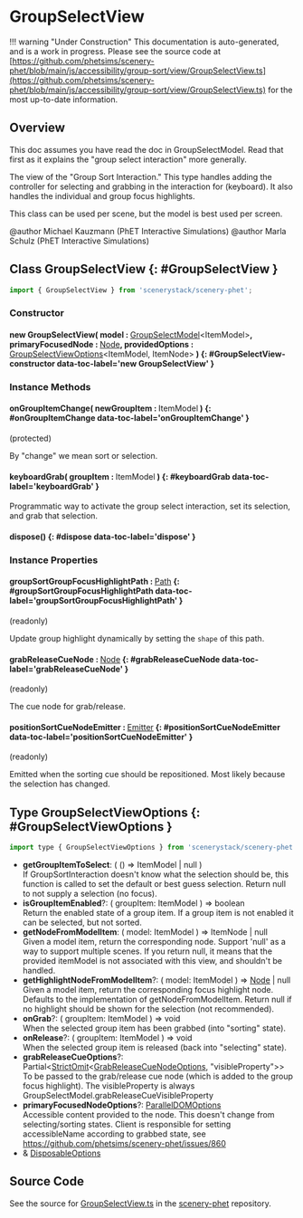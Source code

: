 # GroupSelectView

!!! warning "Under Construction"
    This documentation is auto-generated, and is a work in progress. Please see the source code at
    [https://github.com/phetsims/scenery-phet/blob/main/js/accessibility/group-sort/view/GroupSelectView.ts](https://github.com/phetsims/scenery-phet/blob/main/js/accessibility/group-sort/view/GroupSelectView.ts) for the most up-to-date information.

## Overview

This doc assumes you have read the doc in GroupSelectModel. Read that first as it explains the "group select
interaction" more generally.

The view of the "Group Sort Interaction." This type handles adding the controller for selecting and grabbing
in the interaction for (keyboard). It also handles the individual and group focus highlights.

This class can be used per scene, but the model is best used per screen.

@author Michael Kauzmann (PhET Interactive Simulations)
@author Marla Schulz (PhET Interactive Simulations)

## Class GroupSelectView {: #GroupSelectView }


```js
import { GroupSelectView } from 'scenerystack/scenery-phet';
```
### Constructor

#### new GroupSelectView( model : <span style="font-weight: 400;">[GroupSelectModel](../scenery-phet/GroupSelectModel.md)&lt;ItemModel&gt;</span>, primaryFocusedNode : <span style="font-weight: 400;">[Node](../scenery/Node.md)</span>, providedOptions : <span style="font-weight: 400;">[GroupSelectViewOptions](../scenery-phet/GroupSelectView.md#GroupSelectViewOptions)&lt;ItemModel, ItemNode&gt;</span> ) {: #GroupSelectView-constructor data-toc-label='new GroupSelectView' }

### Instance Methods

#### onGroupItemChange( newGroupItem : <span style="font-weight: 400;">ItemModel</span> ) {: #onGroupItemChange data-toc-label='onGroupItemChange' }

(protected)

By "change" we mean sort or selection.

#### keyboardGrab( groupItem : <span style="font-weight: 400;">ItemModel</span> ) {: #keyboardGrab data-toc-label='keyboardGrab' }

Programmatic way to activate the group select interaction, set its selection, and grab that selection.

#### dispose() {: #dispose data-toc-label='dispose' }

### Instance Properties

#### groupSortGroupFocusHighlightPath : <span style="font-weight: 400;">[Path](../scenery/Path.md)</span> {: #groupSortGroupFocusHighlightPath data-toc-label='groupSortGroupFocusHighlightPath' }

(readonly)

Update group highlight dynamically by setting the `shape` of this path.

#### grabReleaseCueNode : <span style="font-weight: 400;">[Node](../scenery/Node.md)</span> {: #grabReleaseCueNode data-toc-label='grabReleaseCueNode' }

(readonly)

The cue node for grab/release.

#### positionSortCueNodeEmitter : <span style="font-weight: 400;">[Emitter](../axon/Emitter.md)</span> {: #positionSortCueNodeEmitter data-toc-label='positionSortCueNodeEmitter' }

(readonly)

Emitted when the sorting cue should be repositioned. Most likely because the selection has changed.



## Type GroupSelectViewOptions {: #GroupSelectViewOptions }


```js
import type { GroupSelectViewOptions } from 'scenerystack/scenery-phet';
```


- **getGroupItemToSelect**: ( () =&gt; ItemModel | <span style="color: hsla(calc(var(--md-hue) + 180deg),80%,40%,1);">null</span> )
<br>  If GroupSortInteraction doesn't know what the selection should be, this function is called to set the default or
  best guess selection. Return null to not supply a selection (no focus).
- **isGroupItemEnabled**?: ( groupItem: ItemModel ) =&gt; <span style="color: hsla(calc(var(--md-hue) + 180deg),80%,40%,1);">boolean</span>
<br>  Return the enabled state of a group item. If a group item is not enabled it can be selected, but not sorted.
- **getNodeFromModelItem**: ( model: ItemModel ) =&gt; ItemNode | <span style="color: hsla(calc(var(--md-hue) + 180deg),80%,40%,1);">null</span>
<br>  Given a model item, return the corresponding node. Support 'null' as a way to support multiple scenes. If you
  return null, it means that the provided itemModel is not associated with this view, and shouldn't be handled.
- **getHighlightNodeFromModelItem**?: ( model: ItemModel ) =&gt; [Node](../scenery/Node.md) | <span style="color: hsla(calc(var(--md-hue) + 180deg),80%,40%,1);">null</span>
<br>  Given a model item, return the corresponding focus highlight node. Defaults to the implementation of getNodeFromModelItem.
  Return null if no highlight should be shown for the selection (not recommended).
- **onGrab**?: ( groupItem: ItemModel ) =&gt; <span style="color: hsla(calc(var(--md-hue) + 180deg),80%,40%,1);">void</span>
<br>  When the selected group item has been grabbed (into "sorting" state).
- **onRelease**?: ( groupItem: ItemModel ) =&gt; <span style="color: hsla(calc(var(--md-hue) + 180deg),80%,40%,1);">void</span>
<br>  When the selected group item is released (back into "selecting" state).
- **grabReleaseCueOptions**?: Partial&lt;[StrictOmit](../phet-core/StrictOmit.md)&lt;[GrabReleaseCueNodeOptions](../scenery-phet/GrabReleaseCueNode.md#GrabReleaseCueNodeOptions), "visibleProperty"&gt;&gt;
<br>  To be passed to the grab/release cue node (which is added to the group focus highlight). The visibleProperty is
  always GroupSelectModel.grabReleaseCueVisibleProperty
- **primaryFocusedNodeOptions**?: [ParallelDOMOptions](../scenery/ParallelDOM.md#ParallelDOMOptions)
<br>  Accessible content provided to the node. This doesn't change from selecting/sorting states. Client is responsible
  for setting accessibleName according to grabbed state, see https://github.com/phetsims/scenery-phet/issues/860
- &amp; [DisposableOptions](../axon/Disposable.md#DisposableOptions)




## Source Code

See the source for [GroupSelectView.ts](https://github.com/phetsims/scenery-phet/blob/main/js/accessibility/group-sort/view/GroupSelectView.ts) in the [scenery-phet](https://github.com/phetsims/scenery-phet) repository.
